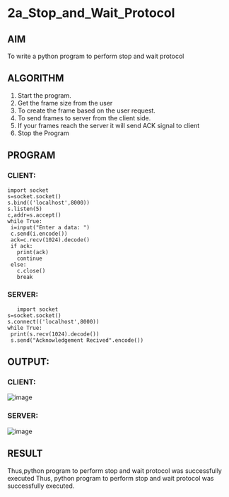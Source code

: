 # 2a_Stop_and_Wait_Protocol
## AIM 
To write a python program to perform stop and wait protocol
## ALGORITHM
1. Start the program.
2. Get the frame size from the user
3. To create the frame based on the user request.
4. To send frames to server from the client side.
5. If your frames reach the server it will send ACK signal to client
6. Stop the Program
## PROGRAM
### CLIENT:
```
import socket
s=socket.socket()
s.bind(('localhost',8000))
s.listen(5)
c,addr=s.accept()
while True:
 i=input("Enter a data: ")
 c.send(i.encode())
 ack=c.recv(1024).decode()
 if ack:
   print(ack)
   continue
 else:
   c.close()
   break
```
### SERVER:
```
   import socket
s=socket.socket()
s.connect(('localhost',8000))
while True:
 print(s.recv(1024).decode())
 s.send("Acknowledgement Recived".encode())
```
## OUTPUT:
### CLIENT:
![image](https://github.com/23004205/2a_Stop_and_Wait_Protocol/assets/138971114/23fd45f1-f9c0-4f9e-88e6-93726a9149c7)
### SERVER:
![image](https://github.com/23004205/2a_Stop_and_Wait_Protocol/assets/138971114/42529f82-823f-4f80-914d-16e5c556c173)

## RESULT
Thus,python program to perform stop and wait protocol was successfully executed Thus, python program to perform stop and wait protocol was successfully executed.
